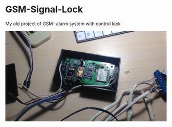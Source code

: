 # GSM-Signal-Lock

My old project of GSM- alarm system with control lock

![alt tag](https://raw.githubusercontent.com/cisspbru/GSM-Signal-Lock/master/IMG_0692.JPG "Описание будет тут")​
  
